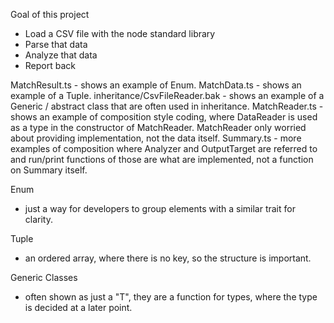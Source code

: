 Goal of this project 
* Load a CSV file with the node standard library
* Parse that data
* Analyze that data
* Report back

MatchResult.ts - shows an example of Enum.
MatchData.ts - shows an example of a Tuple.
inheritance/CsvFileReader.bak - shows an example of a Generic / abstract class that are often used in inheritance.
MatchReader.ts - shows an example of composition style coding, where DataReader is used as a type in the constructor of MatchReader. MatchReader only worried about providing implementation, not the data itself.
Summary.ts - more examples of composition where Analyzer and OutputTarget are referred to and run/print functions of those are what are implemented, not a function on Summary itself. 

Enum
- just a way for developers to group elements with a similar trait for clarity.

Tuple
- an ordered array, where there is no key, so the structure is important. 

Generic Classes
- often shown as just a "T", they are a function for types, where the type is decided at a later point. 
